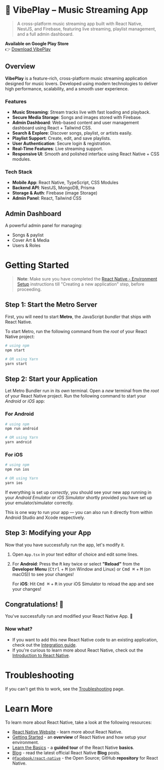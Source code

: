 
# 🎵 VibePlay – Music Streaming App

> A cross-platform music streaming app built with React Native, NestJS, and Firebase, featuring live streaming, playlist management, and a full admin dashboard.

 **Available on Google Play Store**  
👉 [Download VibePlay](https://play.google.com/store/apps/details?id=com.fjuchristianvibes&hl=en_US)

## Overview

**VibePlay** is a feature-rich, cross-platform music streaming application designed for music lovers. Developed using modern technologies to deliver high performance, scalability, and a smooth user experience.

### Features

- **Music Streaming**: Stream tracks live with fast loading and playback.
- **Secure Media Storage**: Songs and images stored with Firebase.
- **Admin Dashboard**: Web-based content and user management dashboard using React + Tailwind CSS.
- **Search & Explore**: Discover songs, playlist, or artists easily.
- **Playlist Support**: Create, edit, and save playlists.
- **User Authentication**: Secure login & registration.
- **Real-Time Features**: Live streaming support.
- **Responsive UI**: Smooth and polished interface using React Native + CSS modules.

### Tech Stack

- **Mobile App**: React Native, TypeScript, CSS Modules
- **Backend API**: NestJS, MongoDB, Prisma
- **Storage & Auth**: Firebase (image Storage)
- **Admin Panel**: React, Tailwind CSS

## Admin Dashboard

A powerful admin panel for managing:
- Songs & paylist
- Cover Art & Media
- Users & Roles

# Getting Started

>**Note**: Make sure you have completed the [React Native - Environment Setup](https://reactnative.dev/docs/environment-setup) instructions till "Creating a new application" step, before proceeding.

## Step 1: Start the Metro Server

First, you will need to start **Metro**, the JavaScript _bundler_ that ships _with_ React Native.

To start Metro, run the following command from the _root_ of your React Native project:

```bash
# using npm
npm start

# OR using Yarn
yarn start
```

## Step 2: Start your Application

Let Metro Bundler run in its _own_ terminal. Open a _new_ terminal from the _root_ of your React Native project. Run the following command to start your _Android_ or _iOS_ app:

### For Android

```bash
# using npm
npm run android

# OR using Yarn
yarn android
```

### For iOS

```bash
# using npm
npm run ios

# OR using Yarn
yarn ios
```

If everything is set up _correctly_, you should see your new app running in your _Android Emulator_ or _iOS Simulator_ shortly provided you have set up your emulator/simulator correctly.

This is one way to run your app — you can also run it directly from within Android Studio and Xcode respectively.

## Step 3: Modifying your App

Now that you have successfully run the app, let's modify it.

1. Open `App.tsx` in your text editor of choice and edit some lines.
2. For **Android**: Press the <kbd>R</kbd> key twice or select **"Reload"** from the **Developer Menu** (<kbd>Ctrl</kbd> + <kbd>M</kbd> (on Window and Linux) or <kbd>Cmd ⌘</kbd> + <kbd>M</kbd> (on macOS)) to see your changes!

   For **iOS**: Hit <kbd>Cmd ⌘</kbd> + <kbd>R</kbd> in your iOS Simulator to reload the app and see your changes!

## Congratulations! :tada:

You've successfully run and modified your React Native App. :partying_face:

### Now what?

- If you want to add this new React Native code to an existing application, check out the [Integration guide](https://reactnative.dev/docs/integration-with-existing-apps).
- If you're curious to learn more about React Native, check out the [Introduction to React Native](https://reactnative.dev/docs/getting-started).

# Troubleshooting

If you can't get this to work, see the [Troubleshooting](https://reactnative.dev/docs/troubleshooting) page.

# Learn More

To learn more about React Native, take a look at the following resources:

- [React Native Website](https://reactnative.dev) - learn more about React Native.
- [Getting Started](https://reactnative.dev/docs/environment-setup) - an **overview** of React Native and how setup your environment.
- [Learn the Basics](https://reactnative.dev/docs/getting-started) - a **guided tour** of the React Native **basics**.
- [Blog](https://reactnative.dev/blog) - read the latest official React Native **Blog** posts.
- [`@facebook/react-native`](https://github.com/facebook/react-native) - the Open Source; GitHub **repository** for React Native.
